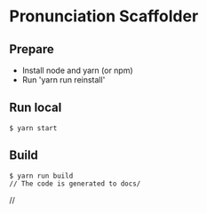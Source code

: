 # Pronunciation Scaffolder

## Prepare

- Install node and yarn (or npm)
- Run 'yarn run reinstall'

## Run local

```
$ yarn start
```

## Build

```
$ yarn run build
// The code is generated to docs/
```
//